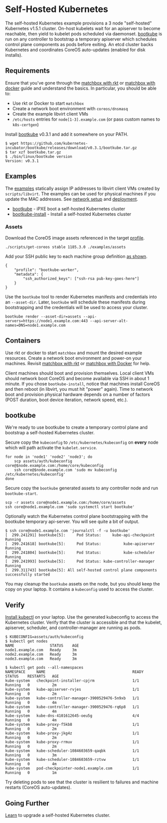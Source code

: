 
# Self-Hosted Kubernetes

The self-hosted Kubernetes example provisions a 3 node "self-hosted" Kubernetes v1.5.1 cluster. On-host kubelets wait for an apiserver to become reachable, then yield to kubelet pods scheduled via daemonset. [bootkube](https://github.com/kubernetes-incubator/bootkube) is run on any controller to bootstrap a temporary apiserver which schedules control plane components as pods before exiting. An etcd cluster backs Kubernetes and coordinates CoreOS auto-updates (enabled for disk installs).

## Requirements

Ensure that you've gone through the [matchbox with rkt](getting-started-rkt.md) or [matchbox with docker](getting-started-docker.md) guide and understand the basics. In particular, you should be able to:

* Use rkt or Docker to start `matchbox`
* Create a network boot environment with `coreos/dnsmasq`
* Create the example libvirt client VMs
* `/etc/hosts` entries for `node[1-3].example.com` (or pass custom names to `k8s-certgen`)

Install [bootkube](https://github.com/kubernetes-incubator/bootkube/releases/tag/v0.3.1) v0.3.1 and add it somewhere on your PATH.

    $ wget https://github.com/kubernetes-incubator/bootkube/releases/download/v0.3.1/bootkube.tar.gz
    $ tar xzf bootkube.tar.gz
    $ ./bin/linux/bootkube version
    Version: v0.3.1

## Examples

The [examples](../examples) statically assign IP addresses to libvirt client VMs created by `scripts/libvirt`. The examples can be used for physical machines if you update the MAC addresses. See [network setup](network-setup.md) and [deployment](deployment.md).

* [bootkube](../examples/groups/bootkube) - iPXE boot a self-hosted Kubernetes cluster
* [bootkube-install](../examples/groups/bootkube-install) - Install a self-hosted Kubernetes cluster

### Assets

Download the CoreOS image assets referenced in the target [profile](../examples/profiles).

    ./scripts/get-coreos stable 1185.3.0 ./examples/assets

Add your SSH public key to each machine group definition [as shown](../examples/README.md#ssh-keys).

    {
        "profile": "bootkube-worker",
        "metadata": {
            "ssh_authorized_keys": ["ssh-rsa pub-key-goes-here"]
        }
    }

Use the `bootkube` tool to render Kubernetes manifests and credentials into an `--asset-dir`. Later, `bootkube` will schedule these manifests during bootstrapping and the credentials will be used to access your cluster.

    bootkube render --asset-dir=assets --api-servers=https://node1.example.com:443 --api-server-alt-names=DNS=node1.example.com

## Containers

Use rkt or docker to start `matchbox` and mount the desired example resources. Create a network boot environment and power-on your machines. Revisit [matchbox with rkt](getting-started-rkt.md) or [matchbox with Docker](getting-started-docker.md) for help.

Client machines should boot and provision themselves. Local client VMs should network boot CoreOS and become available via SSH in about 1 minute. If you chose `bootkube-install`, notice that machines install CoreOS and then reboot (in libvirt, you must hit "power" again). Time to network boot and provision physical hardware depends on a number of factors (POST duration, boot device iteration, network speed, etc.).

## bootkube

We're ready to use bootkube to create a temporary control plane and bootstrap a self-hosted Kubernetes cluster.

Secure copy the `kubeconfig` to `/etc/kubernetes/kubeconfig` on **every** node which will path activate the `kubelet.service`.

    for node in 'node1' 'node2' 'node3'; do
        scp assets/auth/kubeconfig core@$node.example.com:/home/core/kubeconfig
        ssh core@$node.example.com 'sudo mv kubeconfig /etc/kubernetes/kubeconfig'
    done

Secure copy the `bootkube` generated assets to any controller node and run `bootkube-start`.

    scp -r assets core@node1.example.com:/home/core/assets
    ssh core@node1.example.com 'sudo systemctl start bootkube'

Optionally watch the Kubernetes control plane bootstrapping with the bootkube temporary api-server. You will see quite a bit of output.

    $ ssh core@node1.example.com 'journalctl -f -u bootkube'
    [  299.241291] bootkube[5]:     Pod Status:     kube-api-checkpoint     Running
    [  299.241618] bootkube[5]:     Pod Status:          kube-apiserver     Running
    [  299.241804] bootkube[5]:     Pod Status:          kube-scheduler     Running
    [  299.241993] bootkube[5]:     Pod Status: kube-controller-manager     Running
    [  299.311743] bootkube[5]: All self-hosted control plane components successfully started

You may cleanup the `bootkube` assets on the node, but you should keep the copy on your laptop. It contains a `kubeconfig` used to access the cluster.

## Verify

[Install kubectl](https://coreos.com/kubernetes/docs/latest/configure-kubectl.html) on your laptop. Use the generated kubeconfig to access the Kubernetes cluster. Verify that the cluster is accessible and that the kubelet, apiserver, scheduler, and controller-manager are running as pods.

    $ KUBECONFIG=assets/auth/kubeconfig
    $ kubectl get nodes
    NAME                STATUS    AGE
    node1.example.com   Ready     3m
    node2.example.com   Ready     3m
    node3.example.com   Ready     3m

    $ kubectl get pods --all-namespaces
    NAMESPACE     NAME                                       READY     STATUS    RESTARTS   AGE
    kube-system   checkpoint-installer-cpjrm                 1/1       Running   0          2m
    kube-system   kube-apiserver-rvjes                       1/1       Running   0          2m
    kube-system   kube-controller-manager-3900529476-5n9xb   1/1       Running   0          4m
    kube-system   kube-controller-manager-3900529476-rq6p8   1/1       Running   0          4m
    kube-system   kube-dns-4101612645-oeu5g                  4/4       Running   0          4m
    kube-system   kube-proxy-f5kb8                           1/1       Running   0          2m
    kube-system   kube-proxy-jkg4z                           1/1       Running   0          2m
    kube-system   kube-proxy-rrmuv                           1/1       Running   0          2m
    kube-system   kube-scheduler-1084603659-qaqbk            1/1       Running   0          3m
    kube-system   kube-scheduler-1084603659-rztvw            1/1       Running   0          4m
    kube-system   pod-checkpointer-node1.example.com         1/1       Running   0          1m

Try deleting pods to see that the cluster is resilient to failures and machine restarts (CoreOS auto-updates).

## Going Further

[Learn](bootkube-upgrades.md) to upgrade a self-hosted Kubernetes cluster.